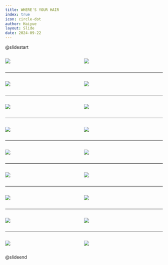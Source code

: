 ```yaml
---
title: WHERE'S YOUR HAIR
index: true
icon: circle-dot
author: Haiyue
layout: Slide
date: 2024-09-22
---
```

 
@slidestart

<div style="display:flex">
<div style="flex:1">

![](https://raw.githubusercontent.com/yclord/reading/refs/heads/master/english/Level-O/WHERE'S%20YOUR%20HAIR/001.webp)
</div>
<div style="flex:1">

![](https://raw.githubusercontent.com/yclord/reading/refs/heads/master/english/Level-O/WHERE'S%20YOUR%20HAIR/002.webp)
</div>
</div>

---

<div style="display:flex">
<div style="flex:1">

![](https://raw.githubusercontent.com/yclord/reading/refs/heads/master/english/Level-O/WHERE'S%20YOUR%20HAIR/003.webp)
</div>
<div style="flex:1">

![](https://raw.githubusercontent.com/yclord/reading/refs/heads/master/english/Level-O/WHERE'S%20YOUR%20HAIR/004.webp)
</div>
</div>

---

<div style="display:flex">
<div style="flex:1">

![](https://raw.githubusercontent.com/yclord/reading/refs/heads/master/english/Level-O/WHERE'S%20YOUR%20HAIR/005.webp)
</div>
<div style="flex:1">

![](https://raw.githubusercontent.com/yclord/reading/refs/heads/master/english/Level-O/WHERE'S%20YOUR%20HAIR/006.webp)
</div>
</div>

---

<div style="display:flex">
<div style="flex:1">

![](https://raw.githubusercontent.com/yclord/reading/refs/heads/master/english/Level-O/WHERE'S%20YOUR%20HAIR/007.webp)
</div>
<div style="flex:1">

![](https://raw.githubusercontent.com/yclord/reading/refs/heads/master/english/Level-O/WHERE'S%20YOUR%20HAIR/008.webp)
</div>
</div>

---

<div style="display:flex">
<div style="flex:1">

![](https://raw.githubusercontent.com/yclord/reading/refs/heads/master/english/Level-O/WHERE'S%20YOUR%20HAIR/009.webp)
</div>
<div style="flex:1">

![](https://raw.githubusercontent.com/yclord/reading/refs/heads/master/english/Level-O/WHERE'S%20YOUR%20HAIR/010.webp)
</div>
</div>

---

<div style="display:flex">
<div style="flex:1">

![](https://raw.githubusercontent.com/yclord/reading/refs/heads/master/english/Level-O/WHERE'S%20YOUR%20HAIR/011.webp)
</div>
<div style="flex:1">

![](https://raw.githubusercontent.com/yclord/reading/refs/heads/master/english/Level-O/WHERE'S%20YOUR%20HAIR/012.webp)
</div>
</div>

---

<div style="display:flex">
<div style="flex:1">

![](https://raw.githubusercontent.com/yclord/reading/refs/heads/master/english/Level-O/WHERE'S%20YOUR%20HAIR/013.webp)
</div>
<div style="flex:1">

![](https://raw.githubusercontent.com/yclord/reading/refs/heads/master/english/Level-O/WHERE'S%20YOUR%20HAIR/014.webp)
</div>
</div>

---

<div style="display:flex">
<div style="flex:1">

![](https://raw.githubusercontent.com/yclord/reading/refs/heads/master/english/Level-O/WHERE'S%20YOUR%20HAIR/015.webp)
</div>
<div style="flex:1">

![](https://raw.githubusercontent.com/yclord/reading/refs/heads/master/english/Level-O/WHERE'S%20YOUR%20HAIR/016.webp)
</div>
</div>

---

<div style="display:flex">
<div style="flex:1">

![](https://raw.githubusercontent.com/yclord/reading/refs/heads/master/english/Level-O/WHERE'S%20YOUR%20HAIR/017.webp)
</div>
<div style="flex:1">

![](https://raw.githubusercontent.com/yclord/reading/refs/heads/master/english/Level-O/WHERE'S%20YOUR%20HAIR/018.webp)
</div>
</div>

@slideend